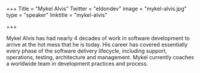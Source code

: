 +++
Title = "Mykel Alvis"
Twitter = "eldondev"
image = "mykel-alvis.jpg"
type = "speaker"
linktitle = "mykel-alvis"

+++

Mykel Alvis has had nearly 4 decades of work in software development to arrive at the hot mess that he is today. His career has covered essentially every phase of the software delivery lifecycle, including support, operations, testing, architecture and management. Mykel currently coaches a worldwide team in development practices and process.
